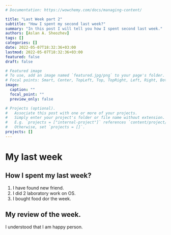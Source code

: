 ```yaml
---
# Documentation: https://wowchemy.com/docs/managing-content/

title: "Last Week part 2"
subtitle: "How I spent my second last week?"
summary: "In this post I will tell you how I spent second last week."
authors: [Aslan A. Sheozhev]
tags: []
categories: []
date: 2022-05-07T18:32:36+03:00
lastmod: 2022-05-07T18:32:36+03:00
featured: false
draft: false

# Featured image
# To use, add an image named `featured.jpg/png` to your page's folder.
# Focal points: Smart, Center, TopLeft, Top, TopRight, Left, Right, BottomLeft, Bottom, BottomRight.
image:
  caption: ""
  focal_point: ""
  preview_only: false

# Projects (optional).
#   Associate this post with one or more of your projects.
#   Simply enter your project's folder or file name without extension.
#   E.g. `projects = ["internal-project"]` references `content/project/deep-learning/index.md`.
#   Otherwise, set `projects = []`.
projects: []
---
```


# My last week

## How I spent my last week?

1. I have found new friend.
2. I did 2 laboratory work on OS.
3. I bought food dor the week.

## My review of the week.

I understood that I am happy person.
